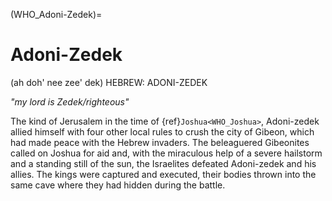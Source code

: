 (WHO_Adoni-Zedek)=
# Adoni-Zedek

(ah doh' nee zee' dek) HEBREW: ADONI-ZEDEK

*"my lord is Zedek/righteous"*

The kind of Jerusalem in the time of {ref}`Joshua<WHO_Joshua>`, Adoni-zedek allied himself with four other local rules to crush the city of Gibeon, which had made peace with the Hebrew invaders. The beleaguered Gibeonites called on Joshua for aid and, with the miraculous help of a severe hailstorm and a standing still of the sun, the Israelites defeated Adoni-zedek and his allies. The kings were captured and executed, their bodies thrown into the same cave where they had hidden during the battle.